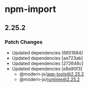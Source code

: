 # npm-import

## 2.25.2

### Patch Changes

- Updated dependencies [6651684]
- Updated dependencies [ae723ab]
- Updated dependencies [272646c]
- Updated dependencies [e8a90f3]
  - @modern-js/app-tools@2.25.2
  - @modern-js/runtime@2.25.2
